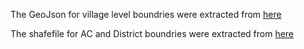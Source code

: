 The GeoJson for village level boundries were extracted from [here](https://github.com/datameet/indian_village_boundaries)

The shafefile for AC and District boundries were extracted from [here](https://github.com/datameet/maps/tree/master/assembly-constituencies)
